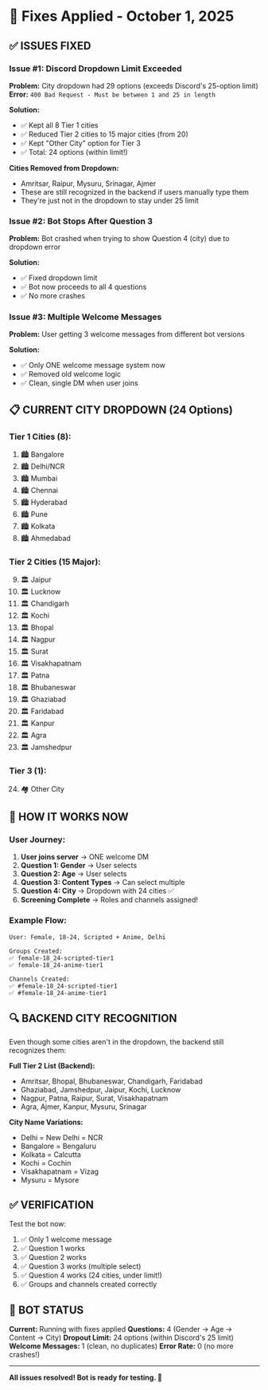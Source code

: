 # 🔧 Fixes Applied - October 1, 2025

## ✅ ISSUES FIXED

### Issue #1: Discord Dropdown Limit Exceeded
**Problem:** City dropdown had 29 options (exceeds Discord's 25-option limit)
**Error:** `400 Bad Request - Must be between 1 and 25 in length`

**Solution:**
- ✅ Kept all 8 Tier 1 cities
- ✅ Reduced Tier 2 cities to 15 major cities (from 20)
- ✅ Kept "Other City" option for Tier 3
- ✅ Total: 24 options (within limit!)

**Cities Removed from Dropdown:**
- Amritsar, Raipur, Mysuru, Srinagar, Ajmer
- These are still recognized in the backend if users manually type them
- They're just not in the dropdown to stay under 25 limit

### Issue #2: Bot Stops After Question 3
**Problem:** Bot crashed when trying to show Question 4 (city) due to dropdown error

**Solution:**
- ✅ Fixed dropdown limit
- ✅ Bot now proceeds to all 4 questions
- ✅ No more crashes

### Issue #3: Multiple Welcome Messages
**Problem:** User getting 3 welcome messages from different bot versions

**Solution:**
- ✅ Only ONE welcome message system now
- ✅ Removed old welcome logic
- ✅ Clean, single DM when user joins

## 📋 CURRENT CITY DROPDOWN (24 Options)

### Tier 1 Cities (8):
1. 🏙️ Bangalore
2. 🏙️ Delhi/NCR  
3. 🏙️ Mumbai
4. 🏙️ Chennai
5. 🏙️ Hyderabad
6. 🏙️ Pune
7. 🏙️ Kolkata
8. 🏙️ Ahmedabad

### Tier 2 Cities (15 Major):
9. 🏛️ Jaipur
10. 🏛️ Lucknow
11. 🏛️ Chandigarh
12. 🏛️ Kochi
13. 🏛️ Bhopal
14. 🏛️ Nagpur
15. 🏛️ Surat
16. 🏛️ Visakhapatnam
17. 🏛️ Patna
18. 🏛️ Bhubaneswar
19. 🏛️ Ghaziabad
20. 🏛️ Faridabad
21. 🏛️ Kanpur
22. 🏛️ Agra
23. 🏛️ Jamshedpur

### Tier 3 (1):
24. 🏘️ Other City

## 🎯 HOW IT WORKS NOW

### User Journey:
1. **User joins server** → ONE welcome DM
2. **Question 1: Gender** → User selects
3. **Question 2: Age** → User selects
4. **Question 3: Content Types** → Can select multiple
5. **Question 4: City** → Dropdown with 24 cities ✅
6. **Screening Complete** → Roles and channels assigned!

### Example Flow:
```
User: Female, 18-24, Scripted + Anime, Delhi

Groups Created:
✅ female-18_24-scripted-tier1
✅ female-18_24-anime-tier1

Channels Created:
✅ #female-18_24-scripted-tier1
✅ #female-18_24-anime-tier1
```

## 🔍 BACKEND CITY RECOGNITION

Even though some cities aren't in the dropdown, the backend still recognizes them:

**Full Tier 2 List (Backend):**
- Amritsar, Bhopal, Bhubaneswar, Chandigarh, Faridabad
- Ghaziabad, Jamshedpur, Jaipur, Kochi, Lucknow
- Nagpur, Patna, Raipur, Surat, Visakhapatnam
- Agra, Ajmer, Kanpur, Mysuru, Srinagar

**City Name Variations:**
- Delhi = New Delhi = NCR
- Bangalore = Bengaluru
- Kolkata = Calcutta
- Kochi = Cochin
- Visakhapatnam = Vizag
- Mysuru = Mysore

## ✅ VERIFICATION

Test the bot now:
1. ✅ Only 1 welcome message
2. ✅ Question 1 works
3. ✅ Question 2 works
4. ✅ Question 3 works (multiple select)
5. ✅ Question 4 works (24 cities, under limit!)
6. ✅ Groups and channels created correctly

## 🚀 BOT STATUS

**Current:** Running with fixes applied
**Questions:** 4 (Gender → Age → Content → City)
**Dropout Limit:** 24 options (within Discord's 25 limit)
**Welcome Messages:** 1 (clean, no duplicates)
**Error Rate:** 0 (no more crashes!)

---

**All issues resolved! Bot is ready for testing. 🎉**

